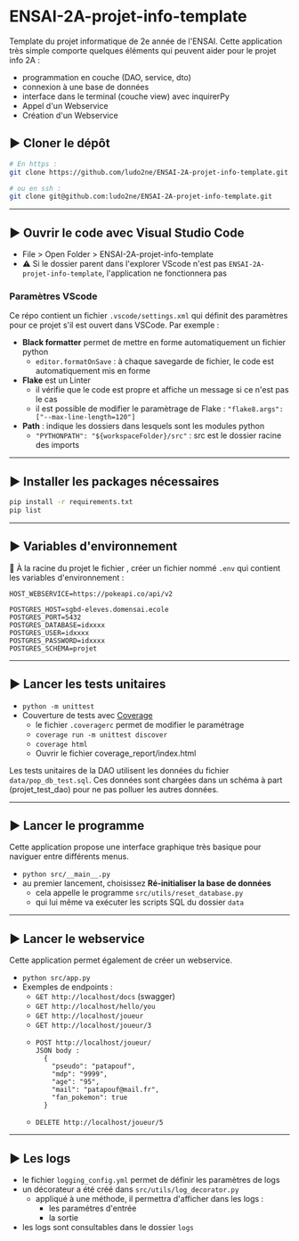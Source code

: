# ENSAI-2A-projet-info-template

Template du projet informatique de 2e année de l'ENSAI.
Cette application très simple comporte quelques éléments qui peuvent aider pour le projet info 2A :

* programmation en couche (DAO, service, dto)
* connexion à une base de données
* interface dans le terminal (couche view) avec inquirerPy
* Appel d'un Webservice
* Création d'un Webservice

## :arrow_forward: Cloner le dépôt

```bash
# En https :
git clone https://github.com/ludo2ne/ENSAI-2A-projet-info-template.git

# ou en ssh :
git clone git@github.com:ludo2ne/ENSAI-2A-projet-info-template.git
```

---

## :arrow_forward: Ouvrir le code avec Visual Studio Code

* File > Open Folder > ENSAI-2A-projet-info-template
* :warning: Si le dossier parent dans l'explorer VScode n'est pas `ENSAI-2A-projet-info-template`, l'application ne fonctionnera pas

### Paramètres VScode

Ce répo contient un fichier `.vscode/settings.xml` qui définit des paramètres pour ce projet s'il est ouvert dans VSCode. Par exemple :

* **Black formatter** permet de mettre en forme automatiquement un fichier python
  * `editor.formatOnSave` : à chaque savegarde de fichier, le code est automatiquement mis en forme
* **Flake** est un Linter
  * il vérifie que le code est propre et affiche un message si ce n'est pas le cas
  * il est possible de modifier le paramètrage de Flake : `"flake8.args": ["--max-line-length=120"]`
* **Path** : indique les dossiers dans lesquels sont les modules python 
  * `"PYTHONPATH": "${workspaceFolder}/src"` : src est le dossier racine des imports

---

## :arrow_forward: Installer les packages nécessaires

```bash
pip install -r requirements.txt
pip list
```

---

## :arrow_forward: Variables d'environnement

:construction: À la racine du projet le fichier , créer un fichier nommé `.env` qui contient les variables d'environnement :

```
HOST_WEBSERVICE=https://pokeapi.co/api/v2

POSTGRES_HOST=sgbd-eleves.domensai.ecole
POSTGRES_PORT=5432
POSTGRES_DATABASE=idxxxx
POSTGRES_USER=idxxxx
POSTGRES_PASSWORD=idxxxx
POSTGRES_SCHEMA=projet
```

---

## :arrow_forward: Lancer les tests unitaires

* `python -m unittest`
* Couverture de tests avec [Coverage](https://coverage.readthedocs.io/en/7.4.0/index.html)
  * le fichier `.coveragerc` permet de modifier le paramétrage
  * `coverage run -m unittest discover`
  * `coverage html`
  * Ouvrir le fichier coverage_report/index.html

Les tests unitaires de la DAO utilisent les données du fichier `data/pop_db_test.sql`.
Ces données sont chargées dans un schéma à part (projet_test_dao) pour ne pas polluer les autres données.

---

## :arrow_forward: Lancer le programme

Cette application propose une interface graphique très basique pour naviguer entre différents menus.

* `python src/__main__.py`
* au premier lancement, choisissez **Ré-initialiser la base de données**
  * cela appelle le programme `src/utils/reset_database.py`
  * qui lui même va exécuter les scripts SQL du dossier `data`

---

## :arrow_forward: Lancer le webservice

Cette application permet également de créer un webservice.

* `python src/app.py`
* Exemples de endpoints :
  * `GET http://localhost/docs` (swagger)
  * `GET http://localhost/hello/you`
  * `GET http://localhost/joueur`
  * `GET http://localhost/joueur/3`
  * ```
    POST http://localhost/joueur/
    JSON body :
      {
        "pseudo": "patapouf",
        "mdp": "9999",
        "age": "95",
        "mail": "patapouf@mail.fr",
        "fan_pokemon": true
      }
    ```
  * `DELETE http://localhost/joueur/5`
---

## :arrow_forward: Les logs

* le fichier `logging_config.yml` permet de définir les paramètres de logs
* un décorateur a été créé dans `src/utils/log_decorator.py`
  * appliqué à une méthode, il permettra d'afficher dans les logs :
    * les paramétres d'entrée
    * la sortie
* les logs sont consultables dans le dossier `logs`

